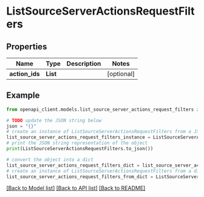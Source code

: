# ListSourceServerActionsRequestFilters


## Properties

Name | Type | Description | Notes
------------ | ------------- | ------------- | -------------
**action_ids** | **List** |  | [optional] 

## Example

```python
from openapi_client.models.list_source_server_actions_request_filters import ListSourceServerActionsRequestFilters

# TODO update the JSON string below
json = "{}"
# create an instance of ListSourceServerActionsRequestFilters from a JSON string
list_source_server_actions_request_filters_instance = ListSourceServerActionsRequestFilters.from_json(json)
# print the JSON string representation of the object
print(ListSourceServerActionsRequestFilters.to_json())

# convert the object into a dict
list_source_server_actions_request_filters_dict = list_source_server_actions_request_filters_instance.to_dict()
# create an instance of ListSourceServerActionsRequestFilters from a dict
list_source_server_actions_request_filters_from_dict = ListSourceServerActionsRequestFilters.from_dict(list_source_server_actions_request_filters_dict)
```
[[Back to Model list]](../README.md#documentation-for-models) [[Back to API list]](../README.md#documentation-for-api-endpoints) [[Back to README]](../README.md)



